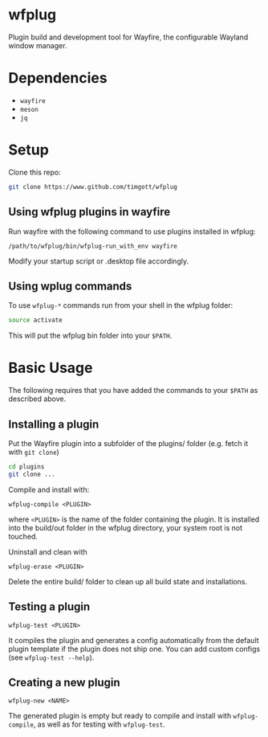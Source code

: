 # wfplug 

Plugin build and development tool for Wayfire, the configurable Wayland window manager.

# Dependencies

- `wayfire`
- `meson`
- `jq`

# Setup

Clone this repo:

```bash
git clone https://www.github.com/timgott/wfplug
```

## Using wfplug plugins in wayfire

Run wayfire with the following command to use plugins installed in wfplug:

```
/path/to/wfplug/bin/wfplug-run_with_env wayfire
```

Modify your startup script or .desktop file accordingly.

## Using wplug commands

To use `wfplug-*` commands run from your shell in the wfplug folder:

```bash
source activate
```

This will put the wfplug bin folder into your `$PATH`.


# Basic Usage

The following requires that you have added the commands to your `$PATH` as described above.


## Installing a plugin

Put the Wayfire plugin into a subfolder of the plugins/ folder (e.g. fetch it with `git clone`)

```bash
cd plugins
git clone ...
```

Compile and install with:

```
wfplug-compile <PLUGIN>
```

where `<PLUGIN>` is the name of the folder containing the plugin. It is installed into the build/out folder in the wfplug directory, your system root is not touched.

Uninstall and clean with

```
wfplug-erase <PLUGIN>
```

Delete the entire build/ folder to clean up all build state and installations.

## Testing a plugin

```
wfplug-test <PLUGIN>
```

It compiles the plugin and generates a config automatically from the default plugin template if the plugin does not ship one. You can add custom configs (see `wfplug-test --help`).


## Creating a new plugin

```
wfplug-new <NAME>
```

The generated plugin is empty but ready to compile and install with `wfplug-compile`, as well as for testing with `wfplug-test`.

